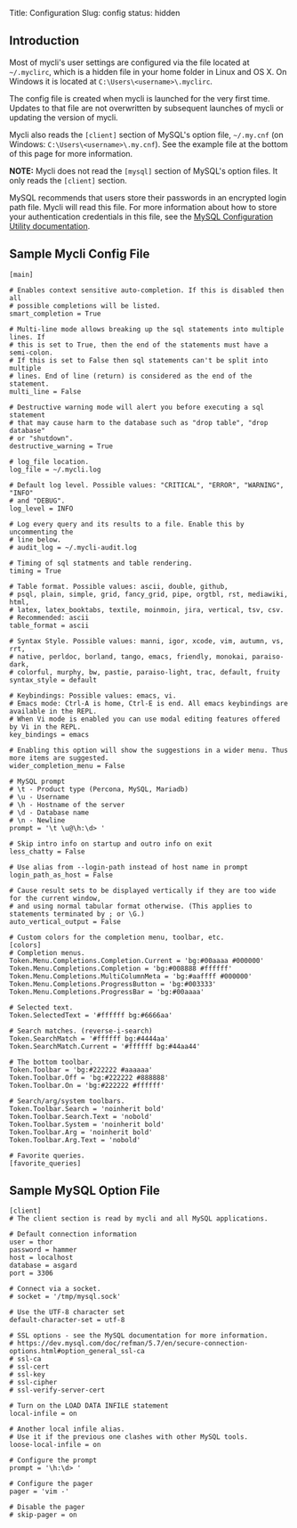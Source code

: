 Title: Configuration
Slug: config
status: hidden

## Introduction

Most of mycli's user settings are configured via the file located at
`~/.myclirc`, which is a hidden file in your home folder in Linux and OS X.
On Windows it is located at `C:\Users\<username>\.myclirc`.

The config file is created when mycli is launched for the very first time.
Updates to that file are not overwritten by subsequent launches of mycli or
updating the version of mycli.

Mycli also reads the `[client]` section of MySQL's option file, `~/.my.cnf`
(on Windows: `C:\Users\<username>\.my.cnf`). See the example file at the bottom of this
page for more information.

**NOTE:** Mycli does not read the `[mysql]` section of MySQL's option files. It
only reads the `[client]` section.

MySQL recommends that users store their passwords in an encrypted login path
file. Mycli will read this file. For more information about how to store your
authentication credentials in this file, see the [MySQL Configuration Utility
documentation](https://dev.mysql.com/doc/refman/5.7/en/mysql-config-editor.html).


## Sample Mycli Config File

```
[main]

# Enables context sensitive auto-completion. If this is disabled then all
# possible completions will be listed.
smart_completion = True

# Multi-line mode allows breaking up the sql statements into multiple lines. If
# this is set to True, then the end of the statements must have a semi-colon.
# If this is set to False then sql statements can't be split into multiple
# lines. End of line (return) is considered as the end of the statement.
multi_line = False

# Destructive warning mode will alert you before executing a sql statement
# that may cause harm to the database such as "drop table", "drop database"
# or "shutdown".
destructive_warning = True

# log_file location.
log_file = ~/.mycli.log

# Default log level. Possible values: "CRITICAL", "ERROR", "WARNING", "INFO"
# and "DEBUG".
log_level = INFO

# Log every query and its results to a file. Enable this by uncommenting the
# line below.
# audit_log = ~/.mycli-audit.log

# Timing of sql statments and table rendering.
timing = True

# Table format. Possible values: ascii, double, github,
# psql, plain, simple, grid, fancy_grid, pipe, orgtbl, rst, mediawiki, html,
# latex, latex_booktabs, textile, moinmoin, jira, vertical, tsv, csv.
# Recommended: ascii
table_format = ascii

# Syntax Style. Possible values: manni, igor, xcode, vim, autumn, vs, rrt,
# native, perldoc, borland, tango, emacs, friendly, monokai, paraiso-dark,
# colorful, murphy, bw, pastie, paraiso-light, trac, default, fruity
syntax_style = default

# Keybindings: Possible values: emacs, vi.
# Emacs mode: Ctrl-A is home, Ctrl-E is end. All emacs keybindings are available in the REPL.
# When Vi mode is enabled you can use modal editing features offered by Vi in the REPL.
key_bindings = emacs

# Enabling this option will show the suggestions in a wider menu. Thus more items are suggested.
wider_completion_menu = False

# MySQL prompt
# \t - Product type (Percona, MySQL, Mariadb)
# \u - Username
# \h - Hostname of the server
# \d - Database name
# \n - Newline
prompt = '\t \u@\h:\d> '

# Skip intro info on startup and outro info on exit
less_chatty = False

# Use alias from --login-path instead of host name in prompt
login_path_as_host = False

# Cause result sets to be displayed vertically if they are too wide for the current window,
# and using normal tabular format otherwise. (This applies to statements terminated by ; or \G.)
auto_vertical_output = False

# Custom colors for the completion menu, toolbar, etc.
[colors]
# Completion menus.
Token.Menu.Completions.Completion.Current = 'bg:#00aaaa #000000'
Token.Menu.Completions.Completion = 'bg:#008888 #ffffff'
Token.Menu.Completions.MultiColumnMeta = 'bg:#aaffff #000000'
Token.Menu.Completions.ProgressButton = 'bg:#003333'
Token.Menu.Completions.ProgressBar = 'bg:#00aaaa'

# Selected text.
Token.SelectedText = '#ffffff bg:#6666aa'

# Search matches. (reverse-i-search)
Token.SearchMatch = '#ffffff bg:#4444aa'
Token.SearchMatch.Current = '#ffffff bg:#44aa44'

# The bottom toolbar.
Token.Toolbar = 'bg:#222222 #aaaaaa'
Token.Toolbar.Off = 'bg:#222222 #888888'
Token.Toolbar.On = 'bg:#222222 #ffffff'

# Search/arg/system toolbars.
Token.Toolbar.Search = 'noinherit bold'
Token.Toolbar.Search.Text = 'nobold'
Token.Toolbar.System = 'noinherit bold'
Token.Toolbar.Arg = 'noinherit bold'
Token.Toolbar.Arg.Text = 'nobold'

# Favorite queries.
[favorite_queries]
```

## Sample MySQL Option File

```
[client]
# The client section is read by mycli and all MySQL applications.

# Default connection information
user = thor
password = hammer
host = localhost
database = asgard
port = 3306

# Connect via a socket.
# socket = '/tmp/mysql.sock'

# Use the UTF-8 character set
default-character-set = utf-8

# SSL options - see the MySQL documentation for more information.
# https://dev.mysql.com/doc/refman/5.7/en/secure-connection-options.html#option_general_ssl-ca
# ssl-ca
# ssl-cert
# ssl-key
# ssl-cipher
# ssl-verify-server-cert

# Turn on the LOAD DATA INFILE statement
local-infile = on

# Another local infile alias.
# Use it if the previous one clashes with other MySQL tools.
loose-local-infile = on

# Configure the prompt
prompt = '\h:\d> '

# Configure the pager
pager = 'vim -'

# Disable the pager
# skip-pager = on
```
